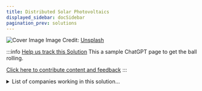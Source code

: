 ```yaml
---
title: Distributed Solar Photovoltaics
displayed_sidebar: docSidebar
pagination_prev: solutions
---
```


![Cover Image](https://images.unsplash.com/photo-1559302504-64aae6ca6b6d?crop=entropy&cs=tinysrgb&fit=max&fm=jpg&ixid=Mnw0NDYzODh8MHwxfHNlYXJjaHwxfHxEaXN0cmlidXRlZCUyMFNvbGFyJTIwUGhvdG92b2x0YWljc3xlbnwwfHx8fDE2ODM2NTg0MzY&ixlib=rb-4.0.3&q=80&w=1080)
Image Credit: [Unsplash](https://unsplash.com/@rgaleriacom)

:::info [Help us track this Solution](contribute)
This a sample ChatGPT page to get the ball rolling.

[Click here to contribute content and feedback](contribute)
:::

<details>
        <summary>List of companies working in this solution...</summary>
        Experimental feature. Exciting Updates Underway!
        <div>
            <ul>
             
                <li><a href="https://solarkiosk.eu">Solarkiosk</a></li>
            
                <li><a href="https://heliatek.com">Heliatek</a></li>
            
                <li><a href="https://hstsolar.com">Hst Solar</a></li>
            
                <li><a href="https://raptormaps.com/">Raptor Maps</a></li>
            
                <li><a href="https://yellowdoorenergy.com">Yellow Door Energy</a></li>
            
                <li><a href="https://envisionsolar.com">Envision Solar</a></li>
            
                <li><a href="https://chargepoint.com">Chargepoint</a></li>
            
                <li><a href="https://humless.com">Humless</a></li>
            
                <li><a href="https://solcastglobal.com">Solcast</a></li>
            
                <li><a href="https://diamondfoundry.com">Diamond Foundry</a></li>
            
                <li><a href="https://www.omnidian.com/">Omnidian</a></li>
            
                <li><a href="https://scatecsolar.com">Scatec Solar</a></li>
            
                <li><a href="https://fulcrum3d.com">Fulcrum3d</a></li>
            
                <li><a href="https://oxfordpv.com">Oxford Pv</a></li>
            
                <li><a href="https://huskpowersystems.com">Husk Power Systems</a></li>
            
                <li><a href="https://firstsolar.com">First Solar</a></li>
            
                <li><a href="https://fourthpartner.co">Fourth Partner Energy</a></li>
            
            </ul>
        </div>
        </details>

:::company
  #### [Jobs listed in this solution at Climatebase](https://climatebase.org/jobs?l=&q=&drawdown_solutions=Distributed+Solar+Photovoltaics)
:::
## Overview

**Distributed Solar Photovoltaics (DSPV):** Also known as rooftop solar, DSPV refers to the technology that harnesses sunlight using photovoltaic cells installed on various surfaces, such as rooftops of homes, businesses, and community buildings. These systems convert sunlight directly into electricity, contributing to the reduction of greenhouse gas emissions. DSPV has experienced significant progress with breakthrough technologies and innovative companies driving its development.

**Leading Companies/Organizations:**
- SolarCity
- SunPower
- First Solar
- SunEdison
- Sungevity

## Progress Made

- **DSPV Development:** Major strides in recent years.
- Breakthroughs: Thin-film PV, multi-junction PV cells, concentrator PV enhance efficiency.
- **Leading Innovators:** First Solar, SunPower, National Renewable Energy Laboratory driving advancements.

## Challenges Ahead

- **High Upfront Costs:** Initial PV system expense limits adoption.
- **Intermittency Issue:** Solar PV's variable output challenges grid management.
- **Duck Curve Problem:** Excess solar output vs. low electricity demand can reduce solar PV profits.

## Progress Despite Challenges

- **Falling Costs:** PV systems are more affordable.
- **Tech Advances:** Storage, demand response addressing intermittency.
- **Mitigating Duck Curve:** Improved power system flexibility.

## Leading Initiatives

- **Installation Leaders:** SolarCity, SunPower in the U.S.
- **Utility Participation:** Xcel Energy, Southern Company in community solar.

## Best Path Forward

- **Invest in R&D:** Enhance tech efficiency and affordability.
- **Policy Implementation:** Incentives for solar panel installation.
- **Efficiency Improvement:** Ongoing research to advance solar panel tech.
- **Incentive Mechanisms:** Net metering, renewable energy credits.